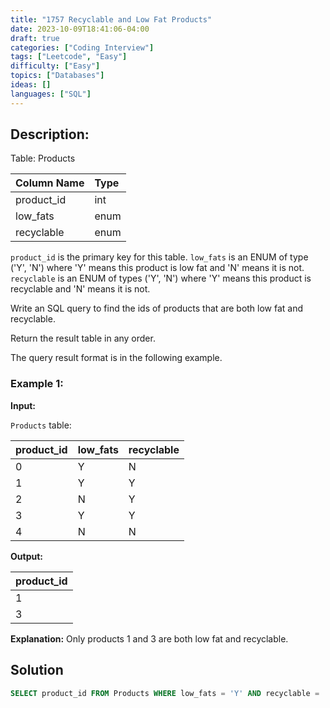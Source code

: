 ```yaml
---
title: "1757 Recyclable and Low Fat Products"
date: 2023-10-09T18:41:06-04:00
draft: true
categories: ["Coding Interview"]
tags: ["Leetcode", "Easy"]
difficulty: ["Easy"]
topics: ["Databases"]
ideas: []
languages: ["SQL"]
---
```


## Description:

Table: Products

| Column Name | Type    |
|:------------|:--------|
| product_id  | int     |
| low_fats    | enum    |
| recyclable  | enum    |

`product_id` is the primary key for this table.
`low_fats` is an ENUM of type ('Y', 'N') where 'Y' means this product is low fat and 'N' means it is not.
`recyclable` is an ENUM of types ('Y', 'N') where 'Y' means this product is recyclable and 'N' means it is not.


Write an SQL query to find the ids of products that are both low fat and recyclable.

Return the result table in any order.

The query result format is in the following example.

### Example 1:

**Input:**

`Products` table:

| product_id  | low_fats | recyclable |
|:------------|:---------|:-----------|
| 0           | Y        | N          |
| 1           | Y        | Y          |
| 2           | N        | Y          |
| 3           | Y        | Y          |
| 4           | N        | N          |

**Output:**

| product_id  |
|:------------|
| 1           |
| 3           |

**Explanation:** Only products 1 and 3 are both low fat and recyclable.

## Solution

```sql
SELECT product_id FROM Products WHERE low_fats = 'Y' AND recyclable = 'Y';
```
